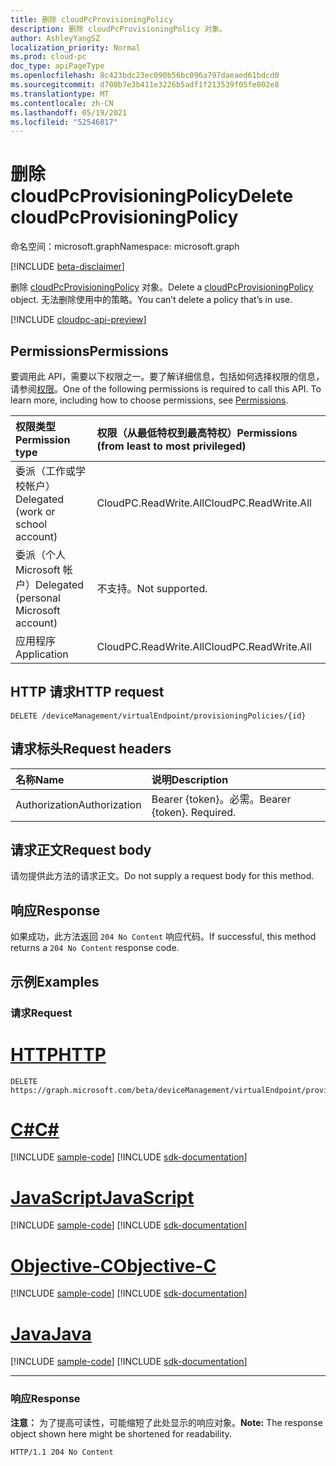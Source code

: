 ```yaml
---
title: 删除 cloudPcProvisioningPolicy
description: 删除 cloudPcProvisioningPolicy 对象。
author: AshleyYangSZ
localization_priority: Normal
ms.prod: cloud-pc
doc_type: apiPageType
ms.openlocfilehash: 8c423bdc23ec090b56bc096a797daeaed61bdcd0
ms.sourcegitcommit: d700b7e3b411e3226b5adf1f213539f05fe802e8
ms.translationtype: MT
ms.contentlocale: zh-CN
ms.lasthandoff: 05/19/2021
ms.locfileid: "52546817"
---
```

# <a name="delete-cloudpcprovisioningpolicy"></a><span data-ttu-id="6a905-103">删除 cloudPcProvisioningPolicy</span><span class="sxs-lookup"><span data-stu-id="6a905-103">Delete cloudPcProvisioningPolicy</span></span>

<span data-ttu-id="6a905-104">命名空间：microsoft.graph</span><span class="sxs-lookup"><span data-stu-id="6a905-104">Namespace: microsoft.graph</span></span>

[!INCLUDE [beta-disclaimer](../../includes/beta-disclaimer.md)]

<span data-ttu-id="6a905-105">删除 [cloudPcProvisioningPolicy](../resources/cloudpcprovisioningpolicy.md) 对象。</span><span class="sxs-lookup"><span data-stu-id="6a905-105">Delete a [cloudPcProvisioningPolicy](../resources/cloudpcprovisioningpolicy.md) object.</span></span> <span data-ttu-id="6a905-106">无法删除使用中的策略。</span><span class="sxs-lookup"><span data-stu-id="6a905-106">You can’t delete a policy that’s in use.</span></span>

[!INCLUDE [cloudpc-api-preview](../../includes/cloudpc-api-preview.md)]
## <a name="permissions"></a><span data-ttu-id="6a905-107">Permissions</span><span class="sxs-lookup"><span data-stu-id="6a905-107">Permissions</span></span>

<span data-ttu-id="6a905-p102">要调用此 API，需要以下权限之一。要了解详细信息，包括如何选择权限的信息，请参阅[权限](/graph/permissions-reference)。</span><span class="sxs-lookup"><span data-stu-id="6a905-p102">One of the following permissions is required to call this API. To learn more, including how to choose permissions, see [Permissions](/graph/permissions-reference).</span></span>

|<span data-ttu-id="6a905-110">权限类型</span><span class="sxs-lookup"><span data-stu-id="6a905-110">Permission type</span></span>|<span data-ttu-id="6a905-111">权限（从最低特权到最高特权）</span><span class="sxs-lookup"><span data-stu-id="6a905-111">Permissions (from least to most privileged)</span></span>|
|:---|:---|
|<span data-ttu-id="6a905-112">委派（工作或学校帐户）</span><span class="sxs-lookup"><span data-stu-id="6a905-112">Delegated (work or school account)</span></span>|<span data-ttu-id="6a905-113">CloudPC.ReadWrite.All</span><span class="sxs-lookup"><span data-stu-id="6a905-113">CloudPC.ReadWrite.All</span></span>|
|<span data-ttu-id="6a905-114">委派（个人 Microsoft 帐户）</span><span class="sxs-lookup"><span data-stu-id="6a905-114">Delegated (personal Microsoft account)</span></span>|<span data-ttu-id="6a905-115">不支持。</span><span class="sxs-lookup"><span data-stu-id="6a905-115">Not supported.</span></span>|
|<span data-ttu-id="6a905-116">应用程序</span><span class="sxs-lookup"><span data-stu-id="6a905-116">Application</span></span>|<span data-ttu-id="6a905-117">CloudPC.ReadWrite.All</span><span class="sxs-lookup"><span data-stu-id="6a905-117">CloudPC.ReadWrite.All</span></span>|

## <a name="http-request"></a><span data-ttu-id="6a905-118">HTTP 请求</span><span class="sxs-lookup"><span data-stu-id="6a905-118">HTTP request</span></span>

<!-- {
  "blockType": "ignored"
}
-->

``` http
DELETE /deviceManagement/virtualEndpoint/provisioningPolicies/{id}
```

## <a name="request-headers"></a><span data-ttu-id="6a905-119">请求标头</span><span class="sxs-lookup"><span data-stu-id="6a905-119">Request headers</span></span>

|<span data-ttu-id="6a905-120">名称</span><span class="sxs-lookup"><span data-stu-id="6a905-120">Name</span></span>|<span data-ttu-id="6a905-121">说明</span><span class="sxs-lookup"><span data-stu-id="6a905-121">Description</span></span>|
|:---|:---|
|<span data-ttu-id="6a905-122">Authorization</span><span class="sxs-lookup"><span data-stu-id="6a905-122">Authorization</span></span>|<span data-ttu-id="6a905-p103">Bearer {token}。必需。</span><span class="sxs-lookup"><span data-stu-id="6a905-p103">Bearer {token}. Required.</span></span>|

## <a name="request-body"></a><span data-ttu-id="6a905-125">请求正文</span><span class="sxs-lookup"><span data-stu-id="6a905-125">Request body</span></span>

<span data-ttu-id="6a905-126">请勿提供此方法的请求正文。</span><span class="sxs-lookup"><span data-stu-id="6a905-126">Do not supply a request body for this method.</span></span>

## <a name="response"></a><span data-ttu-id="6a905-127">响应</span><span class="sxs-lookup"><span data-stu-id="6a905-127">Response</span></span>

<span data-ttu-id="6a905-128">如果成功，此方法返回 `204 No Content` 响应代码。</span><span class="sxs-lookup"><span data-stu-id="6a905-128">If successful, this method returns a `204 No Content` response code.</span></span>

## <a name="examples"></a><span data-ttu-id="6a905-129">示例</span><span class="sxs-lookup"><span data-stu-id="6a905-129">Examples</span></span>

### <a name="request"></a><span data-ttu-id="6a905-130">请求</span><span class="sxs-lookup"><span data-stu-id="6a905-130">Request</span></span>


# <a name="http"></a>[<span data-ttu-id="6a905-131">HTTP</span><span class="sxs-lookup"><span data-stu-id="6a905-131">HTTP</span></span>](#tab/http)
<!-- {
  "blockType": "request",
  "name": "delete_provisioningpolicies_from_virtualendpoint"
}
-->

``` http
DELETE https://graph.microsoft.com/beta/deviceManagement/virtualEndpoint/provisioningPolicies/{id}
```
# <a name="c"></a>[<span data-ttu-id="6a905-132">C#</span><span class="sxs-lookup"><span data-stu-id="6a905-132">C#</span></span>](#tab/csharp)
[!INCLUDE [sample-code](../includes/snippets/csharp/delete-provisioningpolicies-from-virtualendpoint-csharp-snippets.md)]
[!INCLUDE [sdk-documentation](../includes/snippets/snippets-sdk-documentation-link.md)]

# <a name="javascript"></a>[<span data-ttu-id="6a905-133">JavaScript</span><span class="sxs-lookup"><span data-stu-id="6a905-133">JavaScript</span></span>](#tab/javascript)
[!INCLUDE [sample-code](../includes/snippets/javascript/delete-provisioningpolicies-from-virtualendpoint-javascript-snippets.md)]
[!INCLUDE [sdk-documentation](../includes/snippets/snippets-sdk-documentation-link.md)]

# <a name="objective-c"></a>[<span data-ttu-id="6a905-134">Objective-C</span><span class="sxs-lookup"><span data-stu-id="6a905-134">Objective-C</span></span>](#tab/objc)
[!INCLUDE [sample-code](../includes/snippets/objc/delete-provisioningpolicies-from-virtualendpoint-objc-snippets.md)]
[!INCLUDE [sdk-documentation](../includes/snippets/snippets-sdk-documentation-link.md)]

# <a name="java"></a>[<span data-ttu-id="6a905-135">Java</span><span class="sxs-lookup"><span data-stu-id="6a905-135">Java</span></span>](#tab/java)
[!INCLUDE [sample-code](../includes/snippets/java/delete-provisioningpolicies-from-virtualendpoint-java-snippets.md)]
[!INCLUDE [sdk-documentation](../includes/snippets/snippets-sdk-documentation-link.md)]

---


### <a name="response"></a><span data-ttu-id="6a905-136">响应</span><span class="sxs-lookup"><span data-stu-id="6a905-136">Response</span></span>

<span data-ttu-id="6a905-137">**注意：** 为了提高可读性，可能缩短了此处显示的响应对象。</span><span class="sxs-lookup"><span data-stu-id="6a905-137">**Note:** The response object shown here might be shortened for readability.</span></span>
<!-- {
  "blockType": "response",
  "truncated": true
}
-->

``` http
HTTP/1.1 204 No Content
```
